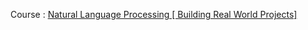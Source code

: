 Course : [Natural Language Processing [ Building Real World Projects]](https://www.udemy.com/course/natural-language-processing-building-real-world-projects)
